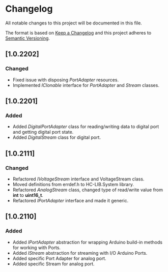# Changelog
All notable changes to this project will be documented in this file.

The format is based on [Keep a Changelog](http://keepachangelog.com/en/1.0.0/)
and this project adheres to [Semantic Versioning](http://semver.org/spec/v2.0.0.html).

## [1.0.2202]
### Changed
- Fixed issue with disposing _PortAdapter_ resources.
- Implemented _IClonable_ interface for _PortAdapter_ and _Stream_ classes.

## [1.0.2201]
### Added
- Added _DigitalPortAdapter_ class for reading/writing data to digital port and getting digital port state.
- Added _DigitalStream_ class for digital port.

## [1.0.2111]
### Changed
- Refactored _IVoltageStream_ interface and VoltageStream class.
- Moved definitions from errdef.h to HC-LIB.System library.
- Refactored _AnalogStream_ class, changed type of read/write value from __int__ to __uint16_t__.
- Refactored _IPortAdapter_ interface and made it generic.

## [1.0.2110]
### Added
- Added _IPortAdapter_ abstraction for wrapping Arduino build-in methods for working with Ports.
- Added _IStream_ abstraction for streaming with I/O Arduino Ports.
- Added specific Port Adapter for analog port.
- Added specific Stream for analog port.